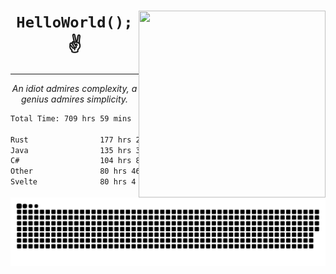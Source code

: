 <div text-align="center">
    <img src="https://i.imgur.com/h1q15Kt.gife" align="right" width="299" height="299">
    <h1 align="center"><code>HelloWorld();</code> ✌️</h1>
    <hr>
    <p align="center"><i>An idiot admires complexity, a genius admires simplicity.</i></p>
</div>

<!--START_SECTION:waka-->

```txt
Total Time: 709 hrs 59 mins

Rust                177 hrs 22 mins █████▓░░░░░░░░░░░░░░░░░░░   22.43 %
Java                135 hrs 34 mins ████▒░░░░░░░░░░░░░░░░░░░░   17.15 %
C#                  104 hrs 8 mins  ███▒░░░░░░░░░░░░░░░░░░░░░   13.17 %
Other               80 hrs 46 mins  ██▓░░░░░░░░░░░░░░░░░░░░░░   10.22 %
Svelte              80 hrs 4 mins   ██▓░░░░░░░░░░░░░░░░░░░░░░   10.13 %
```

<!--END_SECTION:waka-->

<picture>
  <source media="(prefers-color-scheme: dark)" srcset="https://raw.githubusercontent.com/Somfic/Somfic/main/github-contribution-grid-snake-dark.svg">
  <source media="(prefers-color-scheme: light)" srcset="https://raw.githubusercontent.com/Somfic/Somfic/main/github-contribution-grid-snake.svg">
  <img alt="github contribution grid snake animation" src="https://raw.githubusercontent.com/Somfic/Somfic/main/github-contribution-grid-snake.svg">
</picture>
